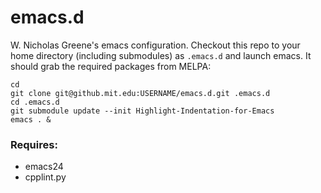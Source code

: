 # emacs.d

W. Nicholas Greene's emacs configuration. Checkout this repo to your home directory
(including submodules) as `.emacs.d` and launch emacs. It should grab
the required packages from MELPA:

```
cd
git clone git@github.mit.edu:USERNAME/emacs.d.git .emacs.d
cd .emacs.d
git submodule update --init Highlight-Indentation-for-Emacs
emacs . &
```

### Requires:
- emacs24
- cpplint.py

